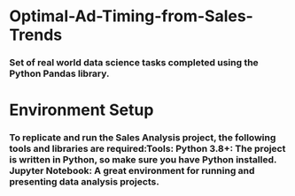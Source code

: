 # Optimal-Ad-Timing-from-Sales-Trends

### Set of real world data science tasks completed using the Python Pandas library.

# Environment Setup
### To replicate and run the Sales Analysis project, the following tools and libraries are required:Tools: Python 3.8+: The project is written in Python, so make sure you have Python installed. Jupyter Notebook: A great environment for running and presenting data analysis projects.
